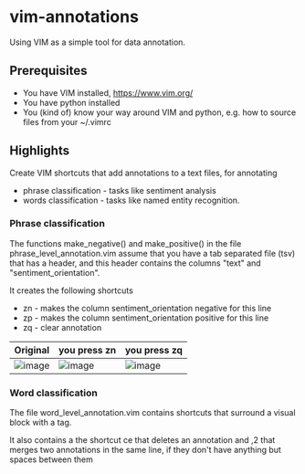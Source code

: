 # vim-annotations

Using VIM as a simple tool for data annotation.

## Prerequisites  

- You have VIM installed, https://www.vim.org/
- You have python installed
- You (kind of) know your way around VIM and python, e.g. how to source files from your ~/.vimrc

## Highlights 

Create VIM shortcuts that add annotations to a text files, for annotating
 - phrase classification - tasks like sentiment analysis
 - words classification - tasks like named entity recognition. 

### Phrase classification

The functions make_negative() and make_positive() in the file phrase_level_annotation.vim assume that you have a tab separated file (tsv) that has a header, and this header contains the columns "text" and "sentiment_orientation".

It creates the following shortcuts

- zn - makes the column sentiment_orientation negative for this line
- zp - makes the column sentiment_orientation positive for this line
- zq - clear annotation

| Original | you press zn | you press zq |
| -------- | ------------ | ------------ |
| ![image](https://github.com/user-attachments/assets/6f908aa7-de2c-4658-aea1-5a0a6dde0a9f) | ![image](https://github.com/user-attachments/assets/df5e827d-8a36-4cc3-99ad-c26169fcac30) | ![image](https://github.com/user-attachments/assets/27348530-604f-438c-b612-1493fb601dcb) |



### Word classification

The file word_level_annotation.vim contains shortcuts that surround a visual block with a tag.

It also contains a the shortcut ce that deletes an annotation and ,2 that merges two annotations in the same line, if they don't have anything but spaces between them

